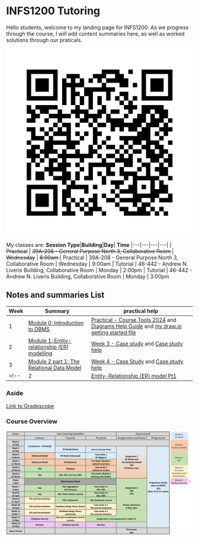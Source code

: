 # INFS1200 Tutoring

Hello students, welcome to my landing page for INFS1200. As we progress through the course, I will add content summaries here, as well as worked solutions through our praticals.

![alt text](assets\IMG42.PNG)

My classes are:
**Session Type**|**Building**|**Day**| **Time**
|---|---|---|---|
| <s>Practical</s> | <s>39A-208 - General Purpose North 3, Collaborative Room </s> | <s>Wednesday</s> | <s> 8:00am </s>
| Practical | 39A-208 - General Purpose North 3, Collaborative Room | Wednesday | 9:00am
| Tutorial | 46-442 - Andrew N. Liveris Building, Collaborative Room | Monday | 2:00pm
| Tutorial | 46-442 - Andrew N. Liveris Building, Collaborative Room | Monday | 3:00pm

## Notes and summaries List

|**Week**| **Summary** | **practical help** 
|---|---|---| 
|1|[Module 0: Introduction to DBMS](week2Summary.html)|[Practical - Course Tools 2024](coursetools2024.docx) and [Diagrams Help Guide](diagramsHelpGuide.pdf) and [my draw.io getting started file](assets/coursetools.drawio)
|2|[Module 1: Entity-relationship (ER) modelling](MODULE1.html)| [Week 3 - Case study](week3casestudy.pdf) and  [Case study help](practical2.html) 
|3|[Module 2 part 1: The Relational Data Model](module2p1.html)| [Week 4 - Case Study](week4casestudy.pdf) and [Case study help](practical3.html)
<!-- |2|[Entity-Relationship (ER) model Pt1](week2Summary.html)| [Tutorial solns](tutorial1solns.pdf) -->


### Aside
[Link to Gradescope](https://learn.uq.edu.au/webapps/blackboard/content/launchLink.jsp?course_id=_178986_1&tool_id=_7424_1&tool_type=TOOL&mode=cpview&mode=reset)

### Course Overview

![Alt text](assets\IMG27.PNG)